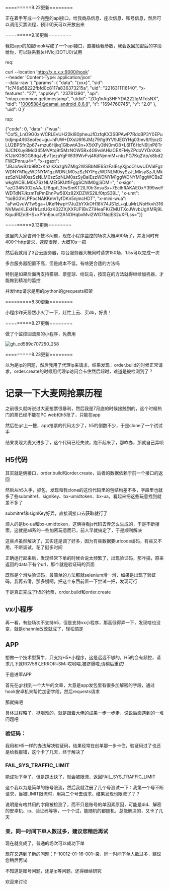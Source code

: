 =========9.22更新========

正在着手写成一个完整的api接口，给我商品信息、座次信息、账号信息，然后可以调用买票流程，预计明天可以开放出来


=========9.16更新========

我把app的加密hook写成了一个api接口，直接给我参数，我会返回加密后的字段给你，可以联系我(eHVlcjI3OTU0)试用

req:

curl --location 'http://x.x.x.x:9000/hook' \
--header 'Content-Type: application/json' \
--data-raw '{
    "params": {
        "data": "{xxx}",
        "sid": "1c749a58222fbfd0c8117a836373215a",
        "uid": "2216311116140",
        "x-features": "27",
        "appKey": "23781390",
        "api": "mtop.common.gettimestamp",
        "utdid": "ZOg1nAq3HFYDA222lgMTdsNX",
        "ttid": "10005884@damai_android_8.6.8",
        "t": "1694760745",
        "v": "2.0"
    },
    "uid": 0
}'

rsp:

{"code": 0, "data": {"wua":
"CofS_LnO9G0xnVCRLEvUH20kI80pheuJfDzfqKX3SBPAwP7RdoBP3Y0EPutrdjmp4/I63eofec+gu+hPJW+DXsU6f6JMz79i1g9YV9JEGYHg03mv9/9jozGLU2BPSfn2p67+mzu6Hjkq1GlbwtA3n+X5tXFy3tN0mO8+L6lT6HcN9ljnP8TrSJCNXuy8Md345MVAtq9t5MzNOW5Bx4G9vdAHiaCEXFMyZPdoVYDnXdkK1JbKO8OG8dqJvEvTjezaYgFll639WvFvj4KdNjmmM+nkzPG7Kq2Vp/x8bd2FWEPnnuu4=",
"x-sgext":
"JBJoAwBzb9BCxKnzlkXazgNZMlg2WSBbNlE6SzFaIEsyXjpcO1swUDVaIFgzWDNYM1gzWDNYM1gzWDNLM0szSzNYIFgzWDNLM0sySzJLMksySzJLMkszSzNLM0szSzNLM0szSzNLM0szSyBaIEszWDNYM1ggWDNYM1ggWCBaZwkgWCBLM0s7SzNLMEt5KUtfIFggSCNIM0gjSDM=",
"x-sign": "azG34N002xAAJLf8qptL3twSmKT2lLf0tr3nsuSx+7EclhflAKAEOxY399weYWDTdN7JkzmTsPmEhnPw58Xz82XDZWS2lLf0tpS39L",
"x-umt": "tioBG3VLPPocNAKKmV1yfDKn5njmcHDT", "x-mini-wua":
"aFwQvuWTw5ga+UKefNwpH7Ju2bYXkOH18V74JS1zL+qLuMrLNoHkvh316NVMwIKLEkH1rLatU6zK02ZXjXXPJF1BvZ7iHeaFK/ZMUTXoJWvbUgXMRj9LKqudRlZnBHS+xPfmEoucf2ANOHqbxMvi2WG7NqlES2uXFLss="}}

=========9.13更新========

这里向大家咨询个技术问题，现在小程序监控的场次大概400场了，并发同时有400个http请求，速度很慢，大概10s一把

然后我就用了3台云服务器，每台服务器大概同时请求150场，1.5s可以完成一次

多台服务器配置不高，但是成本不低，有啥更合适的方法吗

特别是如果后面再支持猫眼、票星球、纷玩岛，按现在的方法就得继续加机器，才能做到精准的监控

并发http请求是用的python的grequests框架

=========8.30更新========

小程序昨天居然小火了一下，赶忙上云、买db，好贵！

=========8.27更新========

做了个监控回流票的小程序，免费用

![gh_cd589c707250_258](https://github.com/gxh27954/damai_requests/assets/24693917/7edab18a-ef28-4cb8-a379-7f0ae740ac4f)


=========8.23更新========

以为是ip的问题，然后我用了代理ip来请求，结果发现：order.build的时候正常请求，order.create的时候用代理ip访问会卡住然后超时，难道是被检测到了？


# 记录一下大麦网抢票历程

之前很久就听说过大麦抢票很暴利，然后我是7月底的时候接触到的，这个时候热门的票已经不能在PC web和h5抢了，只能在app

然后在git上一搜，app抢票的代码太少了，h5的倒数不少，于是clone了一个试试手

结果发现大麦又进步了，这个代码已经失效，跑不起来了，那咋办，那就自己弄呗

## H5代码
其实就是俩接口，order.build和order.create，后者的数据依赖于前一个接口的返回

然后从h5入手，抓包，发现和我clone的这份代码里的包结构差不多，字段里也就多了些submitref、signKey、bx-umidtoken、bx-ua，看起来把这些玩意找到就差不多了

submitref和signKey好弄，直接调接口去获取就行了

烦人的是bx-ua和bx-umidtoken，这俩得看js代码去弄怎么生成的，于是不断搜索，这就是ali系的一些加密玩意而已，前人早就搞定了，于是顺利解决

这些点虽然解决了，其实还是调了好多，因为有些数据要urlcode编码，有些又不用，不断调试，花了挺多时间

正确运行起来后，发现经常下单的时候会说太频繁了，出现验证码，那咋搞，原来返回的data下有个url，那个就是验证码的页面

既然是个滑块验证码，最简单的方法那就selenium滑一滑，如果是出现了验证码，我再去滑，那多慢啊，把这个东西前置一下尝试一把，发现可行

于是真正完成了h5的抢票，order.build和order.create

## vx小程序
再一看，有些场次不支持h5，但是支持vx小程序，那高低得弄一下，发现啥也没变，就是channle改改就成了，轻松搞定

## APP
想做一个技术型黄牛，只支持H5+小程序，这是远远不够的，H5的会有频控，请求几下就RGV587_ERROR::SM::哎哟喂,被挤爆啦,请稍后重试!

于是进军APP

首先在git找到一个大牛的文章，大意是app发包里有很多加解密的字段，通过hook安卓机来帮忙加密字段，然后requests请求

那就搞吧

具体过程略了，挺艰难的，就是跟着大佬的成果一步一步走，说说后面遇到的一堆问题吧

### 验证码：
我用和H5一样的办法解决验证码，结果经常在创单那一步卡住，验证码过了也还是给我报错，这个卡了几天，终于解决了

### FAIL_SYS_TRAFFIC_LIMIT
能成功下单了，但是跑太快了，就会被限流，返回FAIL_SYS_TRAFFIC_LIMIT

这个我以为是简单的账号限流，然后我就注册了几个号测试一下：我第一个号不断请求，当被LIMIT限流时，用第二个号去请求，结果发现也限流了？？

说明是有啥共用的字段被检测了，而不只是账号的单因素原因，可能是did、解密的安卓机、ip、验证码等等，一个个试，能随机的都随机，总能解决的，又卡了几天

### 亲，同一时间下单人数过多，建议您稍后再试
现在就变成了，普通的场次可以成功下单

现在又遇到了新的问题：F-10012-01-16-001::亲，同一时间下单人数过多，建议您稍后再试

不知道是账号问题，还是ip等问题，还得继续研究

欢迎来讨论
